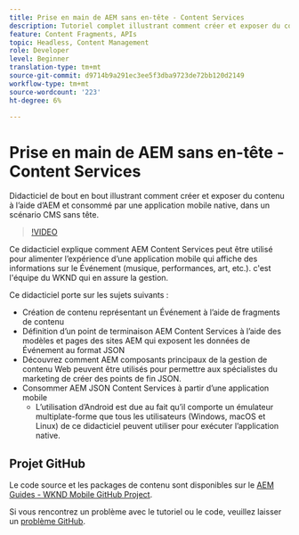 ```yaml
---
title: Prise en main de AEM sans en-tête - Content Services
description: Tutoriel complet illustrant comment créer et exposer du contenu à l’aide d’AEM sans affichage.
feature: Content Fragments, APIs
topic: Headless, Content Management
role: Developer
level: Beginner
translation-type: tm+mt
source-git-commit: d9714b9a291ec3ee5f3dba9723de72bb120d2149
workflow-type: tm+mt
source-wordcount: '223'
ht-degree: 6%

---
```



# Prise en main de AEM sans en-tête - Content Services

Didacticiel de bout en bout illustrant comment créer et exposer du contenu à l’aide d’AEM et consommé par une application mobile native, dans un scénario CMS sans tête.

>[!VIDEO](https://video.tv.adobe.com/v/28315/?quality=12&learn=on)

Ce didacticiel explique comment AEM Content Services peut être utilisé pour alimenter l’expérience d’une application mobile qui affiche des informations sur le Événement (musique, performances, art, etc.). c&#39;est l&#39;équipe du WKND qui en assure la gestion.

Ce didacticiel porte sur les sujets suivants :

* Création de contenu représentant un Événement à l’aide de fragments de contenu
* Définition d’un point de terminaison AEM Content Services à l’aide des modèles et pages des sites AEM qui exposent les données de Événement au format JSON
* Découvrez comment AEM composants principaux de la gestion de contenu Web peuvent être utilisés pour permettre aux spécialistes du marketing de créer des points de fin JSON.
* Consommer AEM JSON Content Services à partir d’une application mobile
   * L’utilisation d’Android est due au fait qu’il comporte un émulateur multiplate-forme que tous les utilisateurs (Windows, macOS et Linux) de ce didacticiel peuvent utiliser pour exécuter l’application native.

## Projet GitHub

Le code source et les packages de contenu sont disponibles sur le [AEM Guides - WKND Mobile GitHub Project](https://github.com/adobe/aem-guides-wknd-mobile).

Si vous rencontrez un problème avec le tutoriel ou le code, veuillez laisser un [problème GitHub](https://github.com/adobe/aem-guides-wknd-mobile/issues).
